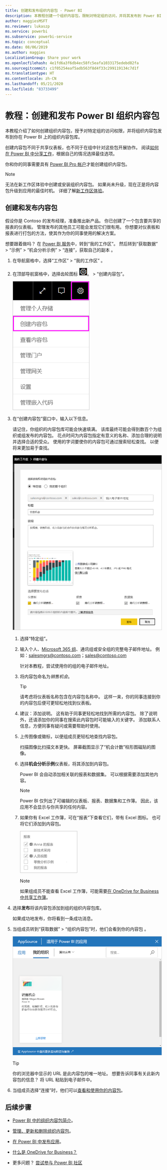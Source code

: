 ```yaml
---
title: 创建和发布组织内容包 - Power BI
description: 本教程创建一个组织内容包，限制对特定组的访问，并将其发布到 Power BI 上的组织内容包库。
author: maggiesMSFT
ms.reviewer: lukaszp
ms.service: powerbi
ms.subservice: powerbi-service
ms.topic: conceptual
ms.date: 08/06/2019
ms.author: maggies
LocalizationGroup: Share your work
ms.openlocfilehash: 4e1fd6a3f6db4ec58fc5eafa1033175edebd82fa
ms.sourcegitcommit: c1f05254eaf5adb563f8d4f33c299119134c7d1f
ms.translationtype: HT
ms.contentlocale: zh-CN
ms.lasthandoff: 05/21/2020
ms.locfileid: "83733499"
---
```

# <a name="tutorial-create-and-publish-a-power-bi-organizational-content-pack"></a>教程：创建和发布 Power BI 组织内容包

本教程介绍了如何创建组织内容包，授予对特定组的访问权限，并将组织内容包发布到你在 Power BI 上的组织内容包库。

创建内容包不同于共享仪表板，也不同于在组中针对这些包开展协作。 阅读[如何在 Power BI 中分享工作](service-how-to-collaborate-distribute-dashboards-reports.md)，根据自己的情况选择最佳选项。

你和你的同事需要具有 [Power BI Pro 帐户](https://powerbi.microsoft.com/pricing)才能创建组织内容包。

> [!NOTE]
> 无法在新工作区体验中创建或安装组织内容包。 如果尚未升级，现在正是将内容包升级到应用的最佳时机。 详细了解[新工作区体验](service-create-the-new-workspaces.md)。

## <a name="create-and-publish-a-content-pack"></a>创建和发布内容包

假设你是 Contoso 的发布经理，准备推出新产品。  你已创建了一个包含要共享的报表的仪表板。 管理发布的其他员工可能会发现它们很有用。 你想要对仪表板和报表进行打包的方法，使其作为你的同事使用的解决方案。

想要跟着做吗？ 在 [Power BI 服务](https://powerbi.com)中，转到“我的工作区”。 然后转到“获取数据” > “示例” > “机会分析示例” > “连接”，获取自己的副本   。

1. 在导航窗格中，选择“工作区” > “我的工作区” 。

1. 在顶部导航窗格中，选择齿轮图标 ![齿轮图标的屏幕截图](media/service-organizational-content-pack-create-and-publish/cog.png)。 > “创建内容包”。

   ![UI 的屏幕截图，侧重于“齿轮图标”和“创建内容包”选项。](media/service-organizational-content-pack-create-and-publish/pbi_create_contpk.png)

1. 在“创建内容包”窗口中，输入以下信息。  

   请记住，你组织的内容包库可能会快速填满。 该库最终可能会得到数百个为组织或组发布的内容包。 花点时间为内容包指定有意义的名称、添加合理的说明并选择合适的受众。  使用的字词要使你的内容包可通过搜索轻松查找。 以便将来更加易于查找。

      ![完整的“创建内容包”窗体的屏幕截图。](media/service-organizational-content-pack-create-and-publish/cpwindow.png)

    1. 选择“特定组”。

    1. 输入个人、[Microsoft 365 组](https://support.office.com/article/Create-a-group-in-Office-365-7124dc4c-1de9-40d4-b096-e8add19209e9)、通讯组或安全组的完整电子邮件地址。 例如：salesmgrs@contoso.com；sales@contoso.com

        针对本教程，尝试使用你的组的电子邮件地址。

    1. 将内容包命名为*销售机会*。

        > [!TIP]
        > 请考虑将仪表板名称包含在内容包名称中。 这样一来，你的同事连接到你的内容包后便可更轻松地找到仪表板。

    1. 建议：添加说明。 这有助于同事更轻松地找到所需的内容包。 除了说明外，还请添加你的同事在搜索此内容包时可能输入的关键字。 添加联系人信息，方便同事有疑问或需要帮助时使用。

    1. 上传图像或徽标，以便组成员更轻松地查找内容包。

        扫描图像比扫描文本更快。 屏幕截图显示了“机会计数”柱形图磁贴的图像。

    1. 选择**机会分析示例**仪表板，将其添加到内容包。

        Power BI 会自动添加相关联的报表和数据集。 可以根据需要添加其他内容。

       > [!NOTE]
       > Power BI 仅列出了可编辑的仪表板、报表、数据集和工作簿。 因此，该应用不会显示与你共享的任何内容。

   1. 如果你有 Excel 工作簿，可在“报表”下查看它们，带有 Excel 图标。 也可将它们添加到内容包。

      ![报表部分和可选报表的屏幕截图。](media/service-organizational-content-pack-create-and-publish/pbi_orgcontpkexcel.png)

      > [!NOTE]
      > 如果组成员不能查看 Excel 工作簿，可能需要[在 OneDrive for Business 中共享工作簿](https://support.office.com/article/Share-documents-or-folders-in-Office-365-1fe37332-0f9a-4719-970e-d2578da4941c)。

1. 选择**发布**将该内容包添加到组的组织内容包库。  

   如果成功地发布，你将看到一条成功消息。

1. 当组成员转到“获取数据” > “组织内容包”时，他们会看到你的内容包 。

   ![“AppSource”对话框中“销售机会”内容包的屏幕截图。](media/service-organizational-content-pack-create-and-publish/powerbi-find-content-pack-organization.png)

   > [!TIP]
   > 你的浏览器中显示的 URL 是此内容包的唯一地址。  想要告诉同事有关此新内容包的信息？  将 URL 粘贴到电子邮件中。

1. 当组成员选择“连接”时，他们可以[查看和使用你的内容包](service-organizational-content-pack-copy-refresh-access.md)。

## <a name="next-steps"></a>后续步骤

* [Power BI 中的组织内容包简介](service-organizational-content-pack-introduction.md)。

* [管理、更新和删除组织内容包](service-organizational-content-pack-manage-update-delete.md)。

* [在 Power BI 中发布应用](service-create-distribute-apps.md)。

* [什么是 OneDrive for Business？](https://support.office.com/article/What-is-OneDrive-for-Business-187f90af-056f-47c0-9656-cc0ddca7fdc2)

* 更多问题？ [尝试参与 Power BI 社区](https://community.powerbi.com/)

